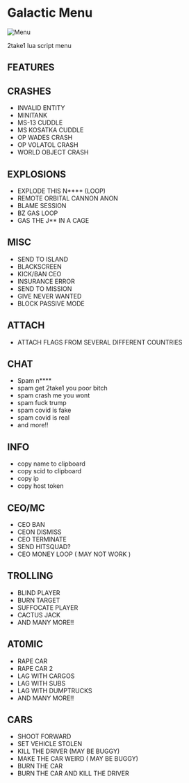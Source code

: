 # Galactic Menu 
![Menu](https://cdn.eso.org/images/thumb700x/galactic_center_hi.jpg)

2take1 lua script menu

  

## FEATURES ##

## CRASHES
- INVALID ENTITY <br/>
- MINITANK <br/>
- MS-13 CUDDLE <br/>
- MS KOSATKA CUDDLE <br/>
- OP WADES CRASH <br/>
- OP VOLATOL CRASH <br/>
- WORLD OBJECT CRASH <br/>

## EXPLOSIONS
- EXPLODE THIS N**** (LOOP) <br/>
- REMOTE ORBITAL CANNON ANON <br/>
- BLAME SESSION <br/>
- BZ GAS LOOP <br/>
- GAS THE J** IN A CAGE <br/> 

## MISC
- SEND TO ISLAND <br/>
- BLACKSCREEN <br/>
- KICK/BAN CEO <br/>
- INSURANCE ERROR <br/>
- SEND TO MISSION <br/>
- GIVE NEVER WANTED <br/>
- BLOCK PASSIVE MODE <br/>

## ATTACH
- ATTACH FLAGS FROM SEVERAL DIFFERENT COUNTRIES

## CHAT
- Spam n**** <br/>
- spam get 2take1 you poor bitch <br/>
- spam crash me you wont <br/>
- spam fuck trump <br/>
- spam covid is fake <br/>
- spam covid is real
- and more!!

## INFO 
- copy name to clipboard <br/>
- copy scid to clipboard <br/>
- copy ip <br/>
- copy host token <br/>

## CEO/MC
- CEO BAN <br/>
- CEON DISMISS <br/>
- CEO TERMINATE <br/>
- SEND HITSQUAD? <br/>
- CEO MONEY LOOP ( MAY NOT WORK ) <br/>

## TROLLING 
- BLIND PLAYER <br/>
- BURN TARGET <br/>
- SUFFOCATE PLAYER <br/>
- CACTUS JACK <br/>
- AND MANY MORE!! <br/>

## AT0MIC
- RAPE CAR <br/>
- RAPE CAR 2 <br/>
- LAG WITH CARGOS <br/>
- LAG WITH SUBS <br/>
- LAG WITH DUMPTRUCKS <br/>
- AND MANY MORE!! <br/>

## CARS
- SHOOT FORWARD <br/>
- SET VEHICLE STOLEN <br/>
- KILL THE DRIVER (MAY BE BUGGY) <br/>
- MAKE THE CAR WEIRD ( MAY BE BUGGY) <br/>
- BURN THE CAR <br/>
- BURN THE CAR AND KILL THE DRIVER <br/>
